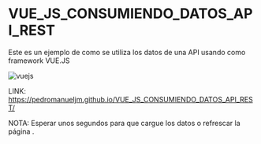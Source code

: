 # VUE_JS_CONSUMIENDO_DATOS_API_REST
Este es un ejemplo de como se utiliza los datos de una API usando como framework VUE.JS


![vuejs](https://user-images.githubusercontent.com/71619972/108304194-7603b980-7175-11eb-92f6-d5ef443d65d5.PNG)

LINK: https://pedromanueljm.github.io/VUE_JS_CONSUMIENDO_DATOS_API_REST/

NOTA: Esperar unos segundos para que cargue los datos o refrescar la página .
